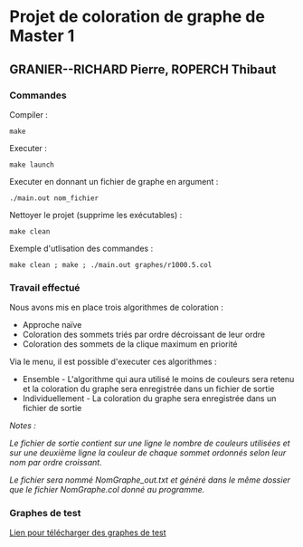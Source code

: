 # Projet de coloration de graphe de Master 1

## GRANIER--RICHARD Pierre, ROPERCH Thibaut

### Commandes

Compiler :

    make

Executer :

    make launch

Executer en donnant un fichier de graphe en argument :

    ./main.out nom_fichier

Nettoyer le projet (supprime les exécutables) :

    make clean

Exemple d'utlisation des commandes :

    make clean ; make ; ./main.out graphes/r1000.5.col

### Travail effectué

Nous avons mis en place trois algorithmes de coloration :
* Approche naïve
* Coloration des sommets triés par ordre décroissant de leur ordre
* Coloration des sommets de la clique maximum en priorité

Via le menu, il est possible d'executer ces algorithmes :
* Ensemble - L'algorithme qui aura utilisé le moins de couleurs sera retenu et la coloration du graphe sera enregistrée dans un fichier de sortie
* Individuellement - La coloration du graphe sera enregistrée dans un fichier de sortie

*Notes :*

*Le fichier de sortie contient sur une ligne le nombre de couleurs utilisées et sur une deuxième ligne la couleur de chaque sommet ordonnés selon leur nom par ordre croissant.*

*Le fichier sera nommé NomGraphe_out.txt et généré dans le même dossier que le fichier NomGraphe.col donné au programme.*

### Graphes de test

[Lien pour télécharger des graphes de test](http://www.info.univ-angers.fr/pub/porumbel/graphs/)
